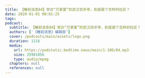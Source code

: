 ```yaml
---
title: 【睡前消息84】举办“万家宴”的武汉百步亭，到底是个怎样的社区？
date: 2020-01-01 00:01:25
tags:
podcast:
  subtitle: 【睡前消息84】举办“万家宴”的武汉百步亭，到底是个怎样的社区？
  authors: ['《睡前消息》编辑部']
  cover: /podcasts/main/assets/logo.png
  duration: 1116
  media:
    url: https://podstatic.bedtime.news/main/1-100/84.mp3
    size: 25981056
    type: audio/mpeg
  chapters: null
  references: null
---
```

